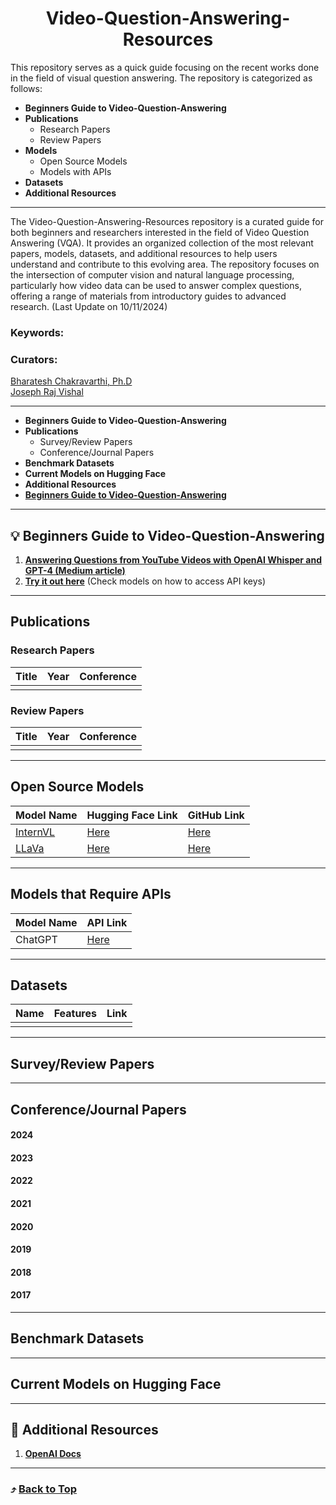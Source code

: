 <h1 align="center"> Video-Question-Answering-Resources </h1>

This repository serves as a quick guide focusing on the recent works done in the field of visual question answering. The repository is categorized as follows:

- **Beginners Guide to Video-Question-Answering**
- **Publications**
  - Research Papers
  - Review Papers
- **Models**
  - Open Source Models
  - Models with APIs
- **Datasets**
- **Additional Resources**

---

The Video-Question-Answering-Resources repository is a curated guide for both beginners and researchers interested in the field of Video Question Answering (VQA). It provides an organized collection of the most relevant papers, models, datasets, and additional resources to help users understand and contribute to this evolving area. The repository focuses on the intersection of computer vision and natural language processing, particularly how video data can be used to answer complex questions, offering a range of materials from introductory guides to advanced research. (Last Update on 10/11/2024)

### Keywords:

### Curators:

[ Bharatesh Chakravarthi, Ph.D](https://chakravarthi589.github.io/)
</br>
[Joseph Raj Vishal](https://github.com/joe-rabbit)

---

- **Beginners Guide to Video-Question-Answering**
- **Publications**
  - Survey/Review Papers
  - Conference/Journal Papers 
- **Benchmark Datasets**
- **Current Models on Hugging Face**
- **Additional Resources**
- [**Beginners Guide to Video-Question-Answering**](#CVPR-2024)

---

## :bulb: Beginners Guide to Video-Question-Answering

1. **[Answering Questions from YouTube Videos with OpenAI Whisper and GPT-4 (Medium article)](https://medium.com/@mksupriya2/answering-questions-from-youtube-videos-with-openai-whisper-and-gpt-4-9a0ae11389ba)**
2. **[Try it out here](https://colab.research.google.com/drive/1qTUr1rYB3L3ZlFyLocWbRKg_HVfLvyvT?usp=sharing)** (Check models on how to access API keys)

---

## Publications

### Research Papers
| Title | Year | Conference |
|-------|------|------------|
|       |      |            |

### Review Papers
| Title | Year | Conference |
|-------|------|------------|
|       |      |            |

---

## Open Source Models
| Model Name  | Hugging Face Link | GitHub Link |
|-------------|-------------------|-------------|
| [InternVL](https://huggingface.co/OpenGVLab) | [Here](https://huggingface.co/OpenGVLab/InternVL2-76B) | [Here](https://github.com/OpenGVLab/InternVL) |
| [LLaVa](https://llava-vl.github.io/) | [Here](https://huggingface.co/docs/transformers/en/model_doc/llava) | [Here](https://github.com/haotian-liu/LLaVA) |

---

## Models that Require APIs
| Model Name | API Link |
|------------|----------|
| ChatGPT    | [Here](https://platform.openai.com/api-keys) |

---

## Datasets
| Name | Features | Link |
|------|----------|------|
|      |          |      |

---

## Survey/Review Papers

---

## Conference/Journal Papers 
#### 2024
#### 2023
#### 2022
#### 2021
#### 2020
#### 2019
#### 2018
#### 2017

---

## Benchmark Datasets

---

## Current Models on Hugging Face

---

## :telescope: Additional Resources

1. **[OpenAI Docs](https://platform.openai.com/docs/api-reference/introduction)**

---

### :arrow_heading_up: [Back to Top](#video-question-answering-resources)
